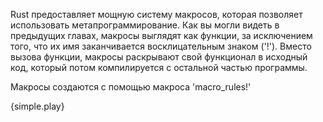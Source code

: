 Rust предоставляет мощную систему макросов, которая позволяет использовать метапрограммирование. Как вы могли видеть в предыдущих главах, макросы выглядят как функции, за исключением того, что их имя заканчивается восклицательным знаком ('!'). Вместо вызова функции, макросы раскрывают свой функционал в исходный код, который потом компилируется с остальной частью программы.

Макросы создаются с помощью макроса 'macro_rules!'

{simple.play}

